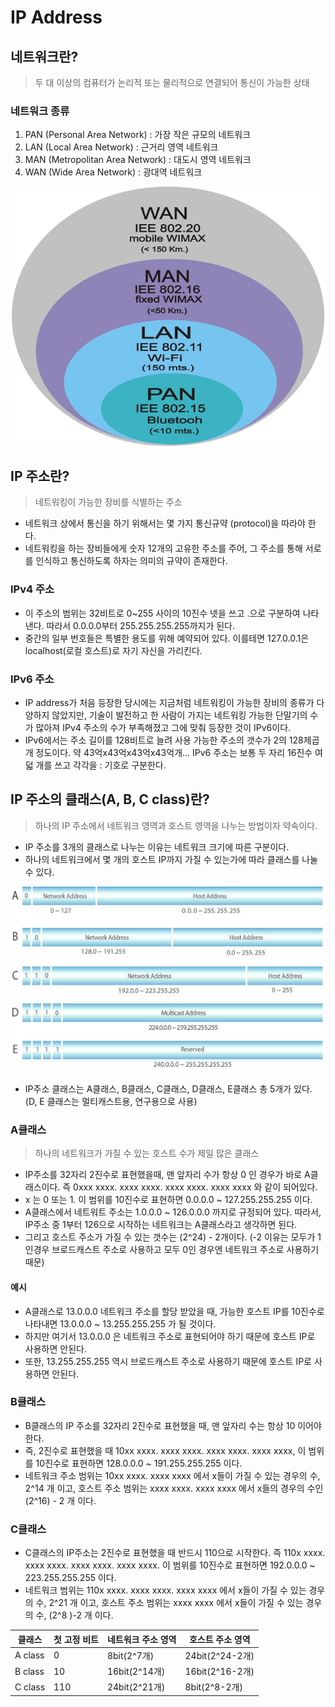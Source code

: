 # IP Address
## 네트워크란?
> 두 대 이상의 컴퓨터가 논리적 또는 물리적으로 연결되어 통신이 가능한 상태

### 네트워크 종류
1. PAN (Personal Area Network) : 가장 작은 규모의 네트워크
2. LAN (Local Area Network) : 근거리 영역 네트워크
3. MAN (Metropolitan Area Network) : 대도시 영역 네트워크
4. WAN (Wide Area Network) : 광대역 네트워크
<p align="center"><img src="./images/network_sort.jpg" width="500"></p>

## IP 주소란?
> 네트워킹이 가능한 장비를 식별하는 주소

- 네트워크 상에서 통신을 하기 위해서는 몇 가지 통신규약 (protocol)을 따라야 한다.
- 네트워킹을 하는 장비들에게 숫자 12개의 고유한 주소를 주어, 그 주소를 통해 서로를 인식하고 통신하도록 하자는 의미의 규약이 존재한다.

### IPv4 주소
- 이 주소의 범위는 32비트로 0~255 사이의 10진수 넷을 쓰고 .으로 구분하여 나타낸다. 따라서 0.0.0.0부터 255.255.255.255까지가 된다. 
- 중간의 일부 번호들은 특별한 용도를 위해 예약되어 있다. 이를테면 127.0.0.1은 localhost(로컬 호스트)로 자기 자신을 가리킨다.

### IPv6 주소
- IP address가 처음 등장한 당시에는 지금처럼 네트워킹이 가능한 장비의 종류가 다양하지 않았지만, 기술이 발전하고 한 사람이 가지는 네트워킹 가능한 단말기의 수가 많아져 IPv4 주소의 수가 부족해졌고 그에 맞춰 등장한 것이 IPv6이다. 
- IPv6에서는 주소 길이를 128비트로 늘려 사용 가능한 주소의 갯수가 2의 128제곱개 정도이다. 약 43억x43억x43억x43억개... IPv6 주소는 보통 두 자리 16진수 여덟 개를 쓰고 각각을 : 기호로 구분한다.

## IP 주소의 클래스(A, B, C class)란?
> 하나의 IP 주소에서 네트워크 영역과 호스트 영역을 나누는 방법이자 약속이다.

- IP 주소를 3개의 클래스로 나누는 이유는 네트워크 크기에 따른 구분이다.
- 하나의 네트워크에서 몇 개의 호스트 IP까지 가질 수 있는가에 따라 클래스를 나눌 수 있다.

<p align="center"><img src="./images/ip_address_class.jpg" width="500"></p>

- IP주소 클래스는 A클래스, B클래스, C클래스, D클래스, E클래스 총 5개가 있다. (D, E 클래스는 멀티캐스트용, 연구용으로 사용)

### A클래스
> 하나의 네트워크가 가질 수 있는 호스트 수가 제일 많은 클래스
- IP주소를 32자리 2진수로 표현했을때, 맨 앞자리 수가 항상 0 인 경우가 바로 A클래스이다. 즉 0xxx xxxx. xxxx xxxx. xxxx xxxx. xxxx xxxx 와 같이 되어있다. 
- x 는 0 또는 1. 이 범위를 10진수로 표현하면 0.0.0.0 ~ 127.255.255.255 이다.
- A클래스에서 네트워트 주소는 1.0.0.0 ~ 126.0.0.0 까지로 규정되어 있다. 따라서, IP주소 중 1부터 126으로 시작하는 네트워크는 A클래스라고 생각하면 된다.
- 그리고 호스트 주소가 가질 수 있는 갯수는 (2^24) - 2개이다. (-2 이유는 모두가 1인경우 브로드캐스트 주소로 사용하고 모두 0인 경우엔 네트워크 주소로 사용하기 때문) 
#### 예시
- A클래스로 13.0.0.0 네트워크 주소를 할당 받았을 때, 가능한 호스트 IP를 10진수로 나타내면 13.0.0.0 ~ 13.255.255.255 가 될 것이다. 
- 하지만 여기서 13.0.0.0 은 네트워크 주소로 표현되어야 하기 때문에 호스트 IP로 사용하면 안된다. 
- 또한, 13.255.255.255 역시 브로드캐스트 주소로 사용하기 때문에 호스트 IP로 사용하면 안된다.

### B클래스
- B클래스의 IP 주소를 32자리 2진수로 표현했을 때, 맨 앞자리 수는 항상 10 이어야 한다.
- 즉, 2진수로 표현했을 때 10xx xxxx. xxxx xxxx. xxxx xxxx. xxxx xxxx, 이 범위를 10진수로 표현하면 128.0.0.0 ~ 191.255.255.255 이다.
- 네트워크 주소 범위는 10xx xxxx. xxxx xxxx 에서 x들이 가질 수 있는 경우의 수, 2^14 개 이고, 호스트 주소 범위는 xxxx xxxx. xxxx xxxx 에서 x들의 경우의 수인 (2^16) - 2 개 이다.

### C클래스
- C클래스의 IP주소는 2진수로 표현했을 때 반드시 110으로 시작한다. 즉 110x xxxx. xxxx xxxx. xxxx xxxx. xxxx xxxx. 이 범위를 10진수로 표현하면 192.0.0.0 ~ 223.255.255.255 이다.
- 네트워크 범위는 110x xxxx. xxxx xxxx. xxxx xxxx 에서 x들이 가질 수 있는 경우의 수, 2^21 개 이고, 호스트 주소 범위는 xxxx xxxx 에서 x들이 가질 수 있는 경우의 수, (2^8 )-2 개 이다.

|클래스|첫 고정 비트|네트워크 주소 영역|호스트 주소 영역|
|---|---|---|---|
|A class|0|8bit(2^7개)|24bit(2^24-2개)|
|B class|10|16bit(2^14개)|16bit(2^16-2개)|
|C class|110|24bit(2^21개)|8bit(2^8-2개)|
